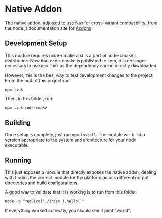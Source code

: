 Native Addon
============

The native addon, adjusted to use Nan for cross-variant compatibility, 
from the node.js documentation site for 
[Addons](https://nodejs.org/api/addons.html).

## Development Setup

This module requires node-cmake and is a part of node-cmake's distribution.
Now that node-cmake is published to npm, it is no longer necessary to
use `npm link` as the dependency can be directly downloaded.

However, this is the best way to test development changes to the project. 
From the root of this project run:

    npm link

Then, in this folder, run:

    npm link node-cmake

## Building

Once setup is complete, just run `npm install`. The module will build a
version appropriate to the system and architecture for your node executable.

## Running

This just exposes a module that directly exposes the native addon, dealing
with finding the correct module for the platform across different output
directories and build configurations.

A good way to validate that it is working is to run from this folder:

    node -p "require('./index').hello()"

If everything worked correctly, you should see it print "world".
